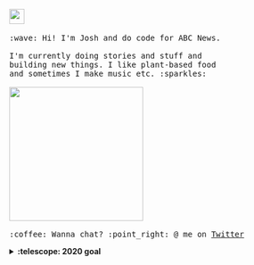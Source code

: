 <p>
  <img src="https://user-images.githubusercontent.com/5679180/79618120-0daffb80-80be-11ea-819e-d2b0fa904d07.gif" width="27px">
  <br><br>
  <samp>
    :wave: Hi! I'm Josh and do code for ABC News.
    <br><br>I'm currently doing stories and stuff and
    <br>building new things. I like plant-based food
    <br>and sometimes I make music etc. :sparkles:<br><br>
    <img src="https://i.imgur.com/kdKhgx6.gif" width="240px" align="center">
    <br><br>:coffee: Wanna chat? :point_right: @ me on <a href="https://twitter.com/phocks">Twitter</a>
  </samp>
</p>

<details>
  <summary><b>:telescope: 2020 goal</b></summary>
  <br>This year has been crazy and I think it's only going to get crazier. Anything I achive this year will be great. Hopefully we buy a little house so we have somewhere to raise our daughter Vada.
</details>
